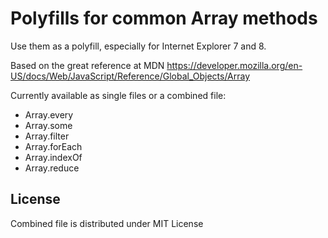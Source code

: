 Polyfills for common Array methods
=========

Use them as a polyfill, especially for Internet Explorer 7 and 8.

Based on the great reference at MDN https://developer.mozilla.org/en-US/docs/Web/JavaScript/Reference/Global_Objects/Array

Currently available as single files or a combined file:

- Array.every
- Array.some
- Array.filter
- Array.forEach
- Array.indexOf
- Array.reduce


License
---------
Combined file is distributed under MIT License


